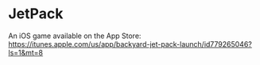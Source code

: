 JetPack
=======

An iOS game available on the App Store:  https://itunes.apple.com/us/app/backyard-jet-pack-launch/id779265046?ls=1&mt=8
